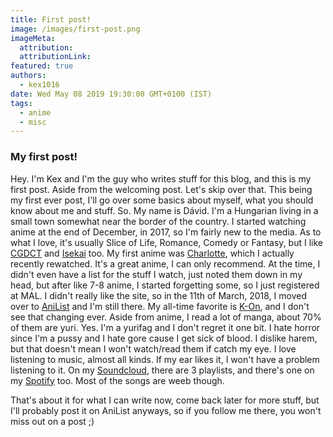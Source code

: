 ```yaml
---
title: First post!
image: /images/first-post.png
imageMeta:
  attribution:
  attributionLink:
featured: true
authors:
  - kex1016
date: Wed May 08 2019 19:30:00 GMT+0100 (IST)
tags:
  - anime
  - misc
---
```


### My first post!

Hey. I'm Kex and I'm the guy who writes stuff for this blog, and this is my first post. Aside from the welcoming post. Let's skip over that. This being my first ever post, I'll go over some basics about myself, what you should know about me and stuff. So. My name is Dávid. I'm a Hungarian living in a small town somewhat near the border of the country. I started watching anime at the end of December, in 2017, so I'm fairly new to the media. As to what I love, it's usually Slice of Life, Romance, Comedy or Fantasy, but I like [CGDCT](https://www.urbandictionary.com/define.php?term=CGDCT) and [Isekai](https://www.urbandictionary.com/define.php?term=isekai) too. My first anime was [Charlotte](https://anilist.co/anime/20997/Charlotte/), which I actually recently rewatched. It's a great anime, I can only recommend. At the time, I didn't even have a list for the stuff I watch, just noted them down in my head, but after like 7-8 anime, I started forgetting some, so I just registered at MAL. I didn't really like the site, so in the 11th of March, 2018, I moved over to [AniList](https://anilist.co/user/Kex1016/) and I'm still there. My all-time favorite is [K-On](https://anilist.co/anime/5680/KON/), and I don't see that changing ever. Aside from anime, I read a lot of manga, about 70% of them are yuri. Yes. I'm a yurifag and I don't regret it one bit. I hate horror since I'm a pussy and I hate gore cause I get sick of blood. I dislike harem, but that doesn't mean I won't watch/read them if catch my eye. I love listening to music, almost all kinds. If my ear likes it, I won't have a problem listening to it. On my [Soundcloud](https://soundcloud.com/kex1016), there are 3 playlists, and there's one on my [Spotify](https://open.spotify.com/user/minedave/playlist/2Np5XzboIBO4wMF2q1IgsI) too. Most of the songs are weeb though.

That's about it for what I can write now, come back later for more stuff, but I'll probably post it on AniList anyways, so if you follow me there, you won't miss out on a post ;)

